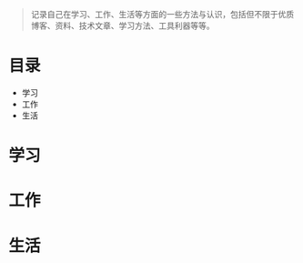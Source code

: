 > 记录自己在学习、工作、生活等方面的一些方法与认识，包括但不限于优质博客、资料、技术文章、学习方法、工具利器等等。

# 目录
- 学习
- 工作
- 生活

# 学习


# 工作


# 生活

